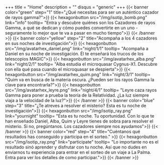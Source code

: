 +++
title = "Home"
description = ""
disqus = "generic"
+++
{{< banner color="green" step="1" title="¿Qué necesitas para ser un auténtico cazador de rayos gamma?">}}
  {{< hexagonbutton src="/img/isotip_bomb.png" link="info" tooltip= "Entra y descubre quiénes son los Cazadores de rayos Gamma, a qué se dedican y cómo puedes convertirte en un uno - seguramente lo mejor que te va a pasar en mucho tiempo">}}
{{< /banner >}}
{{< banner color="yellow" step="2" title="Acompaña a los 4 cazadores en sus noches de investigación">}}
  {{< hexagonbutton src="/img/avatarhex_daniel.png" link="night/1/1" tooltip= "Acompaña a Daniel en su noche de investigación. Él te enseñará los trucos de los telescopios MAGIC">}}
  {{< hexagonbutton src="/img/avatarhex_alba.png" link="night/2/1" tooltip= "Alba estudia el microquasar Cygnus-X1. Descubre con ella qué pasa cuando el microquasar se despierta">}}
  {{< hexagonbutton src="/img/avatarhex_quim.png" link="night/3/1" tooltip= "Quim va en busca de la materia oscura. ¿Pueden ser los rayos Gamma  la clave para encontrarla?">}}
  {{< hexagonbutton src="/img/avatarhex_leyre.png" link="night/4/1" tooltip= "Leyre caza rayos Gamma para poner a prueba la teoría de la Relatividad. ¿La luz siempre viaja a la velocidad de la luz?">}}
{{< /banner >}}
{{< banner color="blue" step="3" title="¿Te atreves a resolver el misterio? Esta es tu noche de investigación">}}
  {{< hexagonbutton src="/img/isotip_ray.png" link="yournight" tooltip= "Esta es tu noche. Tu oportunidad. Con lo que te han enseñado Daniel, Alba, Quim y Leyre tienes de sobra para resolver el misterio. Si no, pregúntanos. Los cazadores siempre nos ayudamos">}}
{{< /banner >}}
{{< banner color="red" step="4" title="Cuéntanos qué resultados has conseguido y participa en el sorteo." >}}
  {{< hexagonbutton src="/img/isotip_ray.png" link="participate" tooltip= "Lo importante no es el resultado sinó aprender y disfrutar con tu noche. Así que no dudes en enviarnos tu experiencia para entrar en el sorteo de un viaje a La Palma. Entra para ver los detalles de como participar.">}}
{{< /banner >}}
